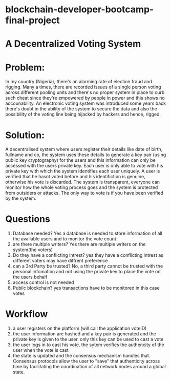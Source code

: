 # blockchain-developer-bootcamp-final-project
#  A Decentralized Voting System
#  Problem:
In my country (Nigeria), there's an alarming rate of election fraud and rigging. Many a times, there  are recorded issues of a single person voting across different pooling units and there's no proper system in place to curb such cheat since they're empowered by people in power and this shows no accounability. An electronic voting system was introduced some years back there's doubt in the ability of the system to secure the data and  also the possibility of the voting line being hijacked by hackers and hence, rigged.

# Solution:
A decentralised system where users register their details like date of birth, fullname and co, the system uses these details to generate a key pair (using public key cryptography) for the users and this information can only be accessed with the users private key. Each user is only able to vote with his private key with which the system identifies each user uniquely. A user is verified that he hasnt voted before and his identifiction is genuine, otherwise his vote is discarded. The system is transparent, everyone can monitor how the whole voting process goes and the system is protected from outsiders or attacks. The only way to vote is if you have been verified by the system. 

# Questions
1. Database needed?
Yes a database is needed to store information of all the available users and to monitor the vote count
2. are there multiple writers?
Yes there are multiple writers on the system(the voters)
3. Do they have a conflicting intrest?
yes they have a conflicting intrest as different voters may have diffrent preference
4. can a 3rd Party be trusted?
No, a third party cannot be trusted with the personal infomation and not using the private key to place the vote on the users behalf
5. access control is not needed
6. Pubilc blockchain?
yes transactions have to be monitored in this case votes

# Workflow
1. a user registers on the platform (will call the application voteID) 
2. the user information are hashed and a key pair is generated and the private key is given to the user. only this key can be used to cast a vote
3. the user logs in to cast his vote, the sytem verifies the authencity of the user when the vote is cast
4. the state is updated and the consensus mechanism handles that. Consensus protocols allow the user to "save" that authenticity across time by facilitating the coordination of all network nodes around a global state. 

